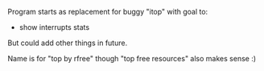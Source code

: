 
Program starts as replacement for buggy "itop" with goal to:

* show interrupts stats

But could add other things in future.

Name is for "top by rfree" though "top free resources" also makes sense :)


